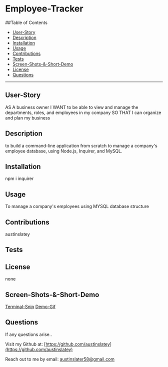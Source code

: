 # Employee-Tracker


  ##Table of Contents

  * [User-Story](#user-story)
  * [Description](#description)
  * [Installation](#installation)
  * [Usage](#usage)
  * [Contributions](#contributions)
  * [Tests](#tests)
  * [Screen-Shots-&-Short-Demo](#screen-shots-&-short-demo)
  * [License](#license)
  * [Questions](#questions)

  


  ---

  ## User-Story
  AS A business owner I WANT to be able to view and manage the departments, roles, and employees in my company SO THAT I can organize and plan my business

  ## Description
  to build a command-line application from scratch to manage a company's employee database, using Node.js, Inquirer, and MySQL.

  ## Installation
  npm i inquirer

  ## Usage
  To manage a company's employees using MYSQL database structure

  ## Contributions
  austinslatey

  ## Tests
  

  ## License 
  none

  ## Screen-Shots-&-Short-Demo
  [Terminal-Snip](./Assets/New%20Bitmap%20Image.png)
  [Demo-Gif](Assets/Demo-gif.gif)
  

  ## Questions

  If any questions arise..

  Visit my Github at: [https://github.com/austinslatey](https://github.com/austinslatey)

  Reach out to me by email: austinslater58@gmail.com